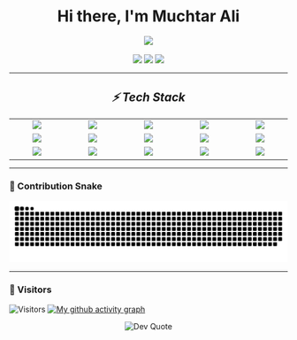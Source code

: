 <h1 align="center">
  Hi there, I'm Muchtar Ali
</h1>
<p align="center">
  <img src="https://readme-typing-svg.herokuapp.com?duration=4000&pause=800&color=36BCF7&center=true&vCenter=true&width=550&lines=Full-Stack+Developer;Backend+Engineer+(Laravel+%7C+Go);Frontend+Builder+(React+%7C+Next.js);Passionate+Coder;Open+Source+Explorer;Code+•+Coffee+•+Repeat+☕💻;Lifelong+Learner;Writing+Clean+%26+Scalable+Code;Building+Useful+Things+for+the+Web;Problem+Solver" />
</p>


<p align="center">
  <!-- Badges -->
  <a href="https://github.com/KarboLennon"><img src="https://img.shields.io/badge/GitHub-000?style=for-the-badge&logo=github" /></a>
  <a href="mailto:muchtar.ali15@gmail.com"><img src="https://img.shields.io/badge/Email-444?style=for-the-badge&logo=gmail" /></a>
  <a href="https://www.linkedin.com/in/muchtarali2301/"><img src="https://img.shields.io/badge/LinkedIn-0e76a8?style=for-the-badge&logo=linkedin&logoColor=white" /></a>
</p>

---

<h2 align='center'><i>⚡ Tech Stack</i></h2>

<table width="100">
<tr>
    <td align='center' width="190">
        <img src="https://cdn.jsdelivr.net/gh/devicons/devicon/icons/laravel/laravel-original.svg" width="60"/>
    </td>
    <td align='center' width="190">
        <img src="https://cdn.jsdelivr.net/gh/devicons/devicon@latest/icons/go/go-original-wordmark.svg" width="60"/>
    </td>
    <td align='center' width="190">
            <img src="https://cdn.jsdelivr.net/gh/devicons/devicon@latest/icons/react/react-original-wordmark.svg" width="60"/>
    </td>
    <td align='center' width="190">
        <img src="https://cdn.jsdelivr.net/gh/devicons/devicon@latest/icons/nextjs/nextjs-original.svg"width="60"/>
    </td>
    <td align='center' width="190">
        <img src="https://cdn.jsdelivr.net/gh/devicons/devicon@latest/icons/vitejs/vitejs-original.svg" width="60"/>
    </td>
</tr>
<tr>
    <td align='center'>
        <img src="https://cdn.jsdelivr.net/gh/devicons/devicon/icons/typescript/typescript-original.svg" width="60"/>
    </td>
    <td align='center'>
        <img src="https://cdn.jsdelivr.net/gh/devicons/devicon@latest/icons/vuejs/vuejs-original-wordmark.svg" width="60"/>
    </td>
    <td align='center'>
        <img src="https://cdn.jsdelivr.net/gh/devicons/devicon@latest/icons/bootstrap/bootstrap-original-wordmark.svg" width="60"/>
    </td>
    <td align='center'>
        <img src="https://cdn.jsdelivr.net/gh/devicons/devicon/icons/bulma/bulma-plain.svg" width="60"/>
    </td>
    <td align='center'>
        <img src="https://cdn.jsdelivr.net/gh/devicons/devicon@latest/icons/tailwindcss/tailwindcss-original-wordmark.svg" width="60"/>
    </td>
</tr>
<tr>
    <td align='center'>
        <img src="https://cdn.jsdelivr.net/gh/devicons/devicon/icons/postman/postman-original.svg" width="60"/>
    </td>
    <td align='center'>
        <img src="https://cdn.jsdelivr.net/gh/devicons/devicon@latest/icons/nodejs/nodejs-original-wordmark.svg" width="60" />
    </td>
        <td align='center'>
        <img src="https://cdn.jsdelivr.net/gh/devicons/devicon@latest/icons/jquery/jquery-original-wordmark.svg" width="60" />
    </td>
    <td align='center'>
        <img src="https://cdn.jsdelivr.net/gh/devicons/devicon@latest/icons/digitalocean/digitalocean-original-wordmark.svg" width="60" />
    </td>
    <td align='center'>
        <img src="https://cdn.jsdelivr.net/gh/devicons/devicon@latest/icons/cpanel/cpanel-original.svg" width="60" />
    </td>
</tr>
</table>

---

### 🐍 Contribution Snake
<p align="center">
  <img src="https://raw.githubusercontent.com/KarboLennon/KarboLennon/snake/snake.svg" alt="snake animation" />
</p>


---

### 👀 Visitors
![Visitors](https://visitor-badge.laobi.icu/badge?page_id=KarboLennon)
[![My github activity graph](https://github-readme-activity-graph.vercel.app/graph?username=KarboLennon&theme=github-compact)](https://github.com/ashutosh00710/github-readme-activity-graph)
<div align="center">
  <img src="https://quotes-github-readme.vercel.app/api?type=horizontal&theme=radical" alt="Dev Quote" />
</div>
